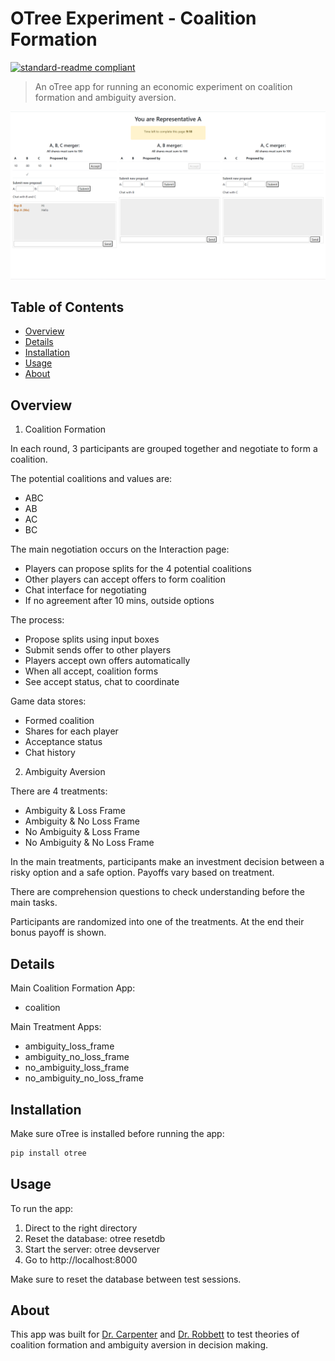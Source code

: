 # OTree Experiment - Coalition Formation

[![standard-readme compliant](https://img.shields.io/badge/readme%20style-standard-brightgreen.svg?style=flat-square)](https://github.com/RichardLitt/standard-readme)

> An oTree app for running an economic experiment on coalition formation and ambiguity aversion.

![preview](/preview.png)

## Table of Contents
- [Overview](#overview)
- [Details](#details)
- [Installation](#installation)
- [Usage](#usage)
- [About](#about)
  
## Overview

1. Coalition Formation

In each round, 3 participants are grouped together and negotiate to form a coalition.

The potential coalitions and values are:

- ABC
- AB
- AC
- BC

The main negotiation occurs on the Interaction page:

- Players can propose splits for the 4 potential coalitions
- Other players can accept offers to form coalition
- Chat interface for negotiating
- If no agreement after 10 mins, outside options

The process:

- Propose splits using input boxes
- Submit sends offer to other players
- Players accept own offers automatically
- When all accept, coalition forms
- See accept status, chat to coordinate

Game data stores:

- Formed coalition
- Shares for each player
- Acceptance status
- Chat history

2. Ambiguity Aversion

There are 4 treatments:

- Ambiguity & Loss Frame
- Ambiguity & No Loss Frame
- No Ambiguity & Loss Frame
- No Ambiguity & No Loss Frame

In the main treatments, participants make an investment decision between a risky option and a safe option. Payoffs vary based on treatment.

There are comprehension questions to check understanding before the main tasks.

Participants are randomized into one of the treatments. At the end their bonus payoff is shown.

## Details

Main Coalition Formation App:

- coalition

Main Treatment Apps:

- ambiguity_loss_frame
- ambiguity_no_loss_frame
- no_ambiguity_loss_frame
- no_ambiguity_no_loss_frame

## Installation

Make sure oTree is installed before running the app:

```bash
pip install otree
```

## Usage

To run the app:

1. Direct to the right directory
2. Reset the database: otree resetdb
3. Start the server: otree devserver
4. Go to http://localhost:8000

Make sure to reset the database between test sessions.

## About

This app was built for [Dr. Carpenter](http://community.middlebury.edu/~jcarpent/) and [Dr. Robbett](https://sites.google.com/view/robbett) to test theories of coalition formation and ambiguity aversion in decision making.